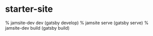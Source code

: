 # starter-site

% jamsite-dev dev   (gatsby develop)
% jamsite     serve (gatsby serve)
% jamsite-dev build (gatsby build)
